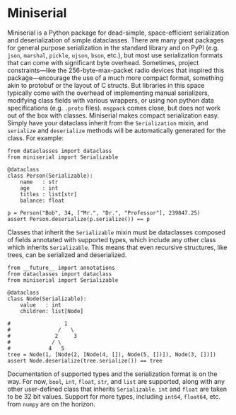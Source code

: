 # Miniserial

Miniserial is a Python package for dead-simple, space-efficient serialization
and deserialization of simple dataclasses. There are many great packages for
general purpose serialization in the standard library and on PyPI (e.g. `json`,
`marshal`, `pickle`, `ujson`, `bson`, etc.), but most use serialization
formats that can come with significant byte overhead. Sometimes, project
constraints—like the 256-byte-max-packet radio devices that inspired this
package—encourage the use of a much more compact format, something akin to
protobuf or the layout of C structs. But libraries in this space typically come
with the overhead of implementing manual serializers, modifying class fields
with various wrappers, or using non python data specifications (e.g. `.proto`
files). `msgpack` comes close, but does not work out of the box with classes.
Miniserial makes compact serialization easy. Simply have your
dataclass inherit from the `Serialization` mixin, and `serialize` and
`deserialize` methods will be automatically generated for the class.
For example:

```python3
from dataclasses import dataclass
from miniserial import Serializable

@dataclass
class Person(Serializable):
    name   : str
    age    : int
    titles : list[str]
    balance: float
    
p = Person("Bob", 34, ["Mr.", "Dr.", "Professor"], 239847.25)
assert Person.deserialize(p.serialize()) == p
```

Classes that inherit the `Serializable` mixin must be dataclasses composed of
fields annotated with supported types, which include any other class which
inherits `Serializable`. This means that even recursive structures,
like trees, can be serialized and deserialized.

```python3
from __future__ import annotations
from dataclasses import dataclass
from miniserial import Serializable

@dataclass
class Node(Serializable):
    value   : int
    children: list[Node]

#                 1
#               /   \ 
#              2     3 
#             / \
#            4   5
tree = Node(1, [Node(2, [Node(4, []), Node(5, [])]), Node(3, [])])
assert Node.deserialize(tree.serialize()) == tree
```

Documentation of supported types and the serialization format is on the way. For
now, `bool`, `int`, `float`, `str`, and `list` are supported, along with any
other user-defined class that inherits `Serializable`. `int` and `float` are
taken to be 32 bit values. Support for more types, including `int64`, `float64`,
etc. from `numpy` are on the horizon.
